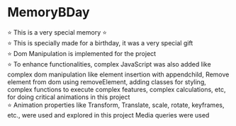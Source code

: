 # MemoryBDay
⭐️ This is a very special memory ⭐️
<br>
⭐️ This is specially made for a birthday, it was a very special gift <br>
⭐️ Dom Manipulation is implemented for the project <br>
⭐️ To enhance functionalities, complex JavaScript was also added like complex dom manipulation like element insertion with appendchild, Remove element from dom using removeElement, adding classes for styling, complex functions to execute complex features, complex calculations, etc, for doing critical animations in this project <br>
⭐️ Animation properties like Transform, Translate, scale, rotate, keyframes, etc., were used and explored in this project
Media queries were used
